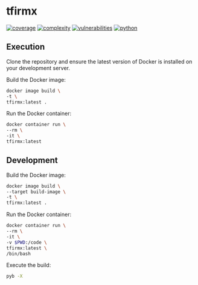 # tfirmx
[![coverage](https://img.shields.io/badge/coverage-25.84%25-red)](https://pybuilder.io/)
[![complexity](https://img.shields.io/badge/complexity-Simple:%203-brightgreen)](https://radon.readthedocs.io/en/latest/api.html#module-radon.complexity)
[![vulnerabilities](https://img.shields.io/badge/vulnerabilities-Low-yellow)](https://pypi.org/project/bandit/)
[![python](https://img.shields.io/badge/python-3.9-teal)](https://www.python.org/downloads/)

## Execution

Clone the repository and ensure the latest version of Docker is installed on your development server.

Build the Docker image:
```sh
docker image build \
-t \
tfirmx:latest .
```

Run the Docker container:
```sh
docker container run \
--rm \
-it \
tfirmx:latest
```

## Development

Build the Docker image:
```sh
docker image build \
--target build-image \
-t \
tfirmx:latest .
```

Run the Docker container:
```sh
docker container run \
--rm \
-it \
-v $PWD:/code \
tfirmx:latest \
/bin/bash
```

Execute the build:
```sh
pyb -X
```
